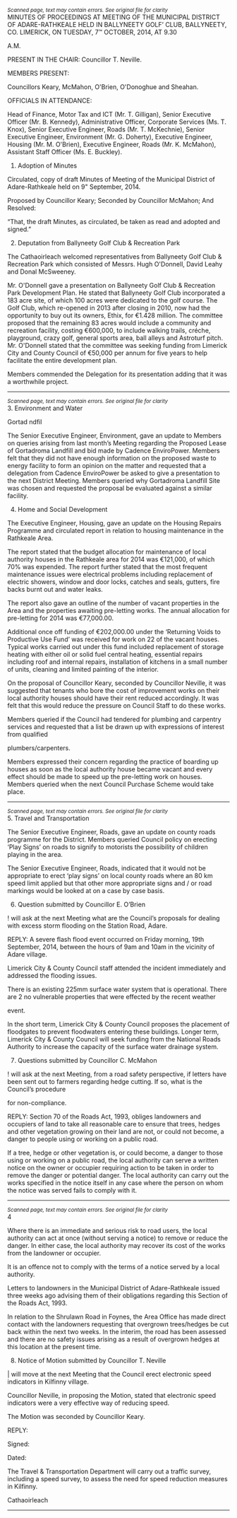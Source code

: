 *<small>Scanned page, text may contain errors. See original file for clarity</small>*  
MINUTES OF PROCEEDINGS AT MEETING OF THE MUNICIPAL DISTRICT
OF ADARE-RATHKEALE HELD IN BALLYNEETY GOLF’ CLUB,
BALLYNEETY, CO. LIMERICK, ON TUESDAY, 7™ OCTOBER, 2014, AT 9.30

A.M.

PRESENT IN THE CHAIR: Councillor T. Neville.

MEMBERS PRESENT:

Councillors Keary, McMahon, O'Brien, O'Donoghue and Sheahan.

OFFICIALS IN ATTENDANCE:

Head of Finance, Motor Tax and ICT (Mr. T. Gilligan), Senior Executive Officer (Mr. B.
Kennedy), Administrative Officer, Corporate Services (Ms. T. Knox), Senior Executive
Engineer, Roads (Mr. T. McKechnie), Senior Executive Engineer, Environment (Mr. G.
Doherty), Executive Engineer, Housing (Mr. M. O'Brien), Executive Engineer, Roads (Mr.
K. McMahon), Assistant Staff Officer (Ms. E. Buckley).

1. Adoption of Minutes

Circulated, copy of draft Minutes of Meeting of the Municipal District of Adare-Rathkeale
held on 9" September, 2014.

Proposed by Councillor Keary;
Seconded by Councillor McMahon;
And Resolved:

“That, the draft Minutes, as circulated, be taken as read and adopted and signed.”

2. Deputation from Ballyneety Golf Club & Recreation Park

The Cathaoirleach welcomed representatives from Ballyneety Golf Club & Recreation Park
which consisted of Messrs. Hugh O'Donnell, David Leahy and Donal McSweeney.

Mr. O'Donnell gave a presentation on Ballyneety Golf Club & Recreation Park
Development Plan. He stated that Ballyneety Golf Club incorporated a 183 acre site, of
which 100 acres were dedicated to the golf course. The Golf Club, which re-opened in
2013 after closing in 2010, now had the opportunity to buy out its owners, Ethix, for €1.428
million. The committee proposed that the remaining 83 acres would include a community
and recreation facility, costing €600,000, to include walking trails, créche, playground,
crazy golf, general sports area, ball alleys and Astroturf pitch. Mr. O'Donnell stated that
the committee was seeking funding from Limerick City and County Council of €50,000 per
annum for five years to help facilitate the entire development plan.

Members commended the Delegation for its presentation adding that it was a worthwhile
project.

---
*<small>Scanned page, text may contain errors. See original file for clarity</small>*  
3. Environment and Water

Gortad ndfil

The Senior Executive Engineer, Environment, gave an update to Members on queries
arising from last month’s Meeting regarding the Proposed Lease of Gortadroma Landfill
and bid made by Cadence EnviroPower. Members felt that they did not have enough
information on the proposed waste to energy facility to form an opinion on the matter and
requested that a delegation from Cadence EnviroPower be asked to give a presentation to
the next District Meeting. Members queried why Gortadroma Landfill Site was chosen and
requested the proposal be evaluated against a similar facility.

4. Home and Social Development

The Executive Engineer, Housing, gave an update on the Housing Repairs Programme
and circulated report in relation to housing maintenance in the Rathkeale Area.

The report stated that the budget allocation for maintenance of local authority houses in
the Rathkeale area for 2014 was €121,000, of which 70% was expended. The report
further stated that the most frequent maintenance issues were electrical problems
including replacement of electric showers, window and door locks, catches and seals,
gutters, fire backs burnt out and water leaks.

The report also gave an outline of the number of vacant properties in the Area and the
properties awaiting pre-letting works. The annual allocation for pre-letting for 2014 was
€77,000.00.

Additional once off funding of €202,000.00 under the ‘Returning Voids to Productive Use
Fund’ was received for work on 22 of the vacant houses. Typical works carried out under
this fund included replacement of storage heating with either oil or solid fuel central
heating, essential repairs including roof and internal repairs, installation of kitchens in a
small number of units, cleaning and limited painting of the interior.

On the proposal of Councillor Keary, seconded by Councillor Neville, it was suggested that
tenants who bore the cost of improvement works on their local authority houses should
have their rent reduced accordingly. It was felt that this would reduce the pressure on
Council Staff to do these works.

Members queried if the Council had tendered for plumbing and carpentry services and
requested that a list be drawn up with expressions of interest from qualified

plumbers/carpenters.

Members expressed their concern regarding the practice of boarding up houses as soon
as the local authority house became vacant and every effect should be made to speed up
the pre-letting work on houses. Members queried when the next Council Purchase
Scheme would take place.

---
*<small>Scanned page, text may contain errors. See original file for clarity</small>*  
5. Travel and Transportation

The Senior Executive Engineer, Roads, gave an update on county roads programme for
the District. Members queried Council policy on erecting ‘Play Signs’ on roads to signify to
motorists the possibility of children playing in the area.

The Senior Executive Engineer, Roads, indicated that it would not be appropriate to erect
‘play signs’ on local county roads where an 80 km speed limit applied but that other more
appropriate signs and / or road markings would be looked at on a case by case basis.

6. Question submitted by Councillor E. O’Brien

! will ask at the next Meeting what are the Council’s proposals for dealing with
excess storm flooding on the Station Road, Adare.

REPLY: A severe flash flood event occurred on Friday morning, 19th September,
2014, between the hours of 9am and 10am in the vicinity of Adare village.

Limerick City & County Council staff attended the incident immediately and
addressed the flooding issues.

There is an existing 225mm surface water system that is operational. There
are 2 no vulnerable properties that were effected by the recent weather

event.

In the short term, Limerick City & County Council proposes the placement of
floodgates to prevent floodwaters entering these buildings. Longer term,
Limerick City & County Council will seek funding from the National Roads
Authority to increase the capacity of the surface water drainage system.

7. Questions submitted by Councillor C. McMahon

! will ask at the next Meeting, from a road safety perspective, if letters have been
sent out to farmers regarding hedge cutting. If so, what is the Council’s procedure

for non-compliance.

REPLY: Section 70 of the Roads Act, 1993, obliges landowners and occupiers of land
to take all reasonable care to ensure that trees, hedges and other vegetation
growing on their land are not, or could not become, a danger to people using
or working on a public road.

If a tree, hedge or other vegetation is, or could become, a danger to those
using or working on a public road, the local authority can serve a written
notice on the owner or occupier requiring action to be taken in order to
remove the danger or potential danger. The local authority can carry out the
works specified in the notice itself in any case where the person on whom
the notice was served fails to comply with it.

---
*<small>Scanned page, text may contain errors. See original file for clarity</small>*  
4

Where there is an immediate and serious risk to road users, the local
authority can act at once (without serving a notice) to remove or reduce the
danger. In either case, the local authority may recover its cost of the works
from the landowner or occupier.

It is an offence not to comply with the terms of a notice served by a local
authority.

Letters to landowners in the Municipal District of Adare-Rathkeale issued
three weeks ago advising them of their obligations regarding this Section of
the Roads Act, 1993.

In relation to the Shrulawn Road in Foynes, the Area Office has made direct
contact with the landowners requesting that overgrown trees/hedges be cut
back within the next two weeks. In the interim, the road has been assessed
and there are no safety issues arising as a result of overgrown hedges at this
location at the present time.

8. Notice of Motion submitted by Councillor T. Neville

| will move at the next Meeting that the Council erect electronic speed indicators in
Kilfinny village.

Councillor Neville, in proposing the Motion, stated that electronic speed indicators were a
very effective way of reducing speed.

The Motion was seconded by Councillor Keary.

REPLY:

Signed:

Dated:

The Travel & Transportation Department will carry out a traffic survey,
including a speed survey, to assess the need for speed reduction measures
in Kilfinny.

Cathaoirleach

---
